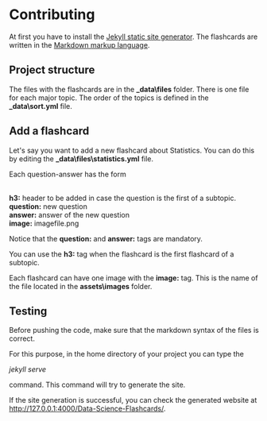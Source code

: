 # Contributing

At first you have to install the [Jekyll static site generator](https://jekyllrb.com/). The flashcards are written in the [Markdown markup language](https://en.wikipedia.org/wiki/Markdown).

## Project structure
The files with the flashcards are in the **_data\files** folder. There is one file for each major topic. The order of the topics is defined in the **_data\sort.yml** file.

## Add a flashcard
Let's say you want to add a new flashcard about Statistics. You can do this by editing the **_data\files\statistics.yml** file. 

Each question-answer has the form

<br>**h3:** header to be added in case the question is the first of a subtopic.
<br>**question:** new question
<br>**answer:** answer of the new question
<br>**image:** imagefile.png

Notice that the **question:** and **answer:** tags are mandatory.

You can use the **h3:** tag when the flashcard is the first flashcard of a subtopic.

Each flashcard can have one image with the **image:** tag. This is the name of the file located in the **assets\images** folder.

## Testing 
Before pushing the code, make sure that the markdown syntax of the files is correct. 

For this purpose, in the home directory of your project you can type the 

*jekyll serve* 

command. This command will try to generate the site. 

If the site generation is successful, you can check the generated website at http://127.0.0.1:4000/Data-Science-Flashcards/.
